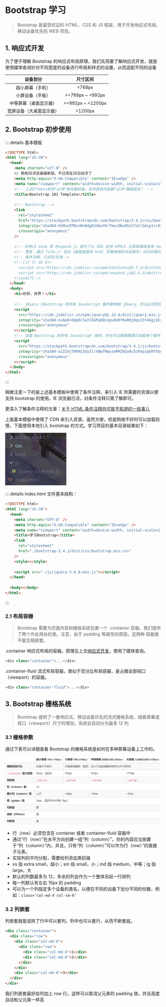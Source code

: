 # Bootstrap 学习

> Bootstrap 是最受欢迎的 HTML、CSS 和 JS 框架，用于开发响应式布局、移动设备优先的 WEB 项目。

## 1. 响应式开发

为了便于理解 Bootstrap 的响应式布局原理，我们先简要了解响应式开发，就是使用媒体查询针对不同宽度的设备进行布局和样式的设置，从而适配不同的设备

|         设备划分         |     尺寸区间      |
| :----------------------: | :---------------: |
|     超小屏幕（手机）     |      <768px       |
|     小屏设备（平板）     | >=768px ~ <992px  |
|  中等屏幕（桌面显示器）  | >=992px ~ <1200px |
| 宽屏设备（大桌面显示器） |      >1200px      |

## 2. Bootstrap 初步使用

::: details 基本模板

```html
<!DOCTYPE html>
<html lang="zh-CN">
  <head>
    <meta charset="utf-8" />
    // 使用IE浏览器最新版，不过现在IE已经凉了
    <meta http-equiv="X-UA-Compatible" content="IE=edge" />
    <meta name="viewport" content="width=device-width, initial-scale=1" />
    <!-- 上述3个meta标签*必须*放在最前面，任何其他内容都*必须*跟随其后！ -->
    <title>Bootstrap 101 Template</title>

    <!-- Bootstrap -->
    <link
      rel="stylesheet"
      href="https://stackpath.bootstrapcdn.com/bootstrap/3.4.1/css/bootstrap.min.css"
      integrity="sha384-HSMxcRTRxnN+Bdg0JdbxYKrThecOKuH5zCYotlSAcp1+c8xmyTe9GYg1l9a69psu"
      crossorigin="anonymous"
    />

    <!-- HTML5 shim 和 Respond.js 是为了让 IE8 支持 HTML5 元素和媒体查询（media queries）功能 -->
    <!-- 警告：通过 file:// 协议（就是直接将 html 页面拖拽到浏览器中）访问页面时 Respond.js 不起作用 -->
    <!-- 条件注释，只对IE生效-->
    <!--[if lt IE 9]>
      <script src="https://cdn.jsdelivr.cn/npm/html5shiv@3.7.3/dist/html5shiv.min.js"></script>
      <script src="https://cdn.jsdelivr.cn/npm/respond.js@1.4.2/dest/respond.min.js"></script>
    <![endif]-->
  </head>
  <body>
    <h1>你好，世界！</h1>

    <!-- jQuery (Bootstrap 的所有 JavaScript 插件都依赖 jQuery，所以必须放在前边) -->
    <script
      src="https://cdn.jsdelivr.cn/npm/jquery@1.12.4/dist/jquery.min.js"
      integrity="sha384-nvAa0+6Qg9clwYCGGPpDQLVpLNn0fRaROjHqs13t4Ggj3Ez50XnGQqc/r8MhnRDZ"
      crossorigin="anonymous"
    ></script>
    <!-- 加载 Bootstrap 的所有 JavaScript 插件。你也可以根据需要只加载单个插件。 -->
    <script
      src="https://stackpath.bootstrapcdn.com/bootstrap/3.4.1/js/bootstrap.min.js"
      integrity="sha384-aJ21OjlMXNL5UyIl/XNwTMqvzeRMZH2w8c5cRVpzpU8Y5bApTppSuUkhZXN0VxHd"
      crossorigin="anonymous"
    ></script>
  </body>
</html>
```

:::

稍微注意一下的是上述基本模板中使用了条件注释，来引入 IE 所需要的资源以便支持 bootstrap 的使用。IE 浏览器已凉，对条件注释只需了解即可。

更深入了解条件注释的文章：[关于 HTML 条件注释你可能不知道的一些事儿](https://m.w3cschool.cn/article/36585422.html)

上面基本模板中使用了 CDN 来引入资源，虽然方便，但是网络不好时可以加载较慢，下面使用本地引入 bootstrap 的方式。学习项目的基本目录结果如下：

![学习项目结构](/assets/images/bootstrap学习项目结构.jpg)

::: details index.html 文件基本结构：

```html
<!DOCTYPE html>
<html lang="zh-CN">
  <head>
    <meta charset="UTF-8" />
    <meta http-equiv="X-UA-Compatible" content="IE=edge" />
    <meta name="viewport" content="width=device-width, initial-scale=1.0" />
    <title>学习Bootstrap</title>
    <link
      rel="stylesheet"
      href="./bootstrap-3.4.1/dist/css/bootstrap.min.css"
    />
    <style></style>

    <script src="./js/jquery-3.6.0-min.js"></script>
  </head>

  <body></body>
</html>
```

:::

### 2.1 布局容器

> Bootstrap 需要为页面内容和栅格系统包裹一个 .container 容器。我们提供了两个作此用处的类。注意，由于 padding 等属性的原因，这两种 容器类不能互相嵌套。

.container 响应式布局的容器。原理见上文[响应式开发](#_1-响应式开发)，使用了媒体查询。

```js
<div class="container">...</div>
```

.container-fluid 流式布局容器，类似于百分比布局容器，是占据全部视口（viewport）的容器。

```js
<div class="container-fluid">...</div>
```

## 3. Bootstrap 栅格系统

> Bootstrap 提供了一套响应式、移动设备优先的流式栅格系统，随着屏幕或视口（viewport）尺寸的增加，系统会自动分为最多 12 列

### 3.1 栅格参数

通过下表可以详细查看 Bootstrap 的栅格系统是如何在多种屏幕设备上工作的。

![bootstrap栅格参数](/assets/images/bootstrap栅格参数.png)

- 行（row）必须包含在 container 或者 container-fluid 容器中
- 通过“行（row）”在水平方向创建一组“列（column）”。你的内容应当放置于“列（column）”内，并且，只有“列（column）”可以作为行（row）”的直接子元素。
- 实现列的平均分配，需要给列添加类前缀
- xs 指 extra small，超小；sm 指 small，小；md 指 medium，中等；lg 指 large，大
- 默认的列数最多为 12，多余的列会作为一个整体另起一行排列
- 每一列默认有左右 15px 的 padding
- 可以为一个列指定多个设备的类名，以便在不同的设备下划分不同的份数，例如：`class="col-md-4 col-sm-6"`

### 3.2 列嵌套

列嵌套就是说除了行中可以套列，列中也可以套行，从而不断套娃。

```html {4}
<div class="container">
  <div class="row">
    <div class="col-md-6">
      <div class="row">
        <div class="col-md-4">1</div>
        <div class="col-md-8">2</div>
      </div>
    </div>
    <div class="col-md-6">3</div>
  </div>
</div>
```

我们列嵌套最好给列加上 row 行，这样可以取消父元素的 padding 值，并且高度自动和父元素一样高

<Vssue />
